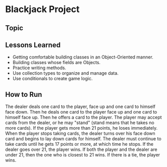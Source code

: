 # Blackjack Project
## Topic
## Lessons Learned
* Getting comfortable building classes in an Object-Oriented manner.
* Building classes whose fields are Objects.
* Practice writing methods.
* Use collection types to organize and manage data.
* Use conditionals to create game logic.
## How to Run
The dealer deals one card to the player, face up and one card to himself face down. Then he deals one card to the player face up and one card to himself face up. Then he offers a card to the player.
The player may accept cards from the dealer, or he may "stand" (stand means that he takes no more cards). If the player gets more than 21 points, he loses immediately. When the player stops taking cards, the dealer turns over his face down card and begins to lay down cards for himself.
The dealer must continue to take cards until he gets 17 points or more, at which time he stops. If the dealer goes over 21, the player wins.
If both the player and the dealer are under 21, then the one who is closest to 21 wins. If there is a tie, the player wins.
